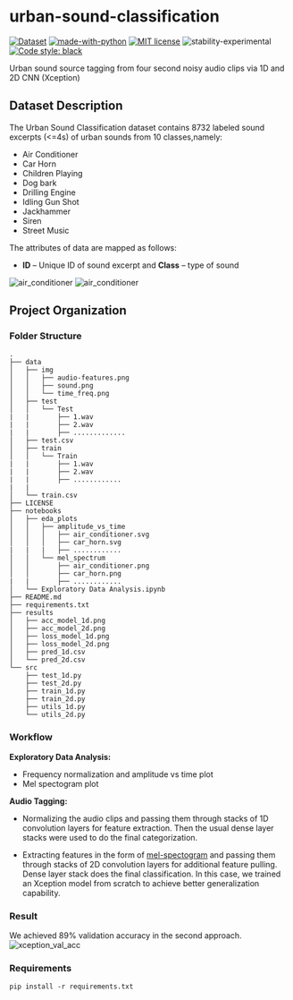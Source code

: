 # urban-sound-classification


[![Dataset](https://img.shields.io/badge/Dataset-Urban8k-red.svg)](https://www.kaggle.com/pavansanagapati/urban-sound-classification/downloads/urban-sound-classification.zip/2)
[![made-with-python](https://img.shields.io/badge/Made%20with-Python-1f425f.svg)](https://www.python.org/)
[![MIT license](https://img.shields.io/badge/License-MIT-blue.svg)](https://github.com/rednafi/urban-sound-classification/blob/master/LICENSE)
![stability-experimental](https://img.shields.io/badge/stability-experimental-orange.svg)
[![Code style: black](https://img.shields.io/badge/code%20style-black-000000.svg)](https://github.com/python/black)

Urban sound source tagging from four second noisy audio clips via 1D and 2D CNN (Xception)

## Dataset Description
The Urban Sound Classification dataset contains 8732 labeled sound excerpts (<=4s) of urban sounds from 10 classes,namely: 

* Air Conditioner 
* Car Horn 
* Children Playing
* Dog bark 
* Drilling Engine 
* Idling Gun Shot
* Jackhammer
* Siren 
* Street Music 

The attributes of data are mapped as follows: 
* **ID** – Unique ID of sound excerpt and **Class** – type of sound

![air_conditioner](https://github.com/rednafi/urban-sound-classification/blob/master/notebooks/eda_plots/amplitude_vs_time/air_conditioner.svg)
![air_conditioner](https://user-images.githubusercontent.com/30027932/57352070-febe8a80-7185-11e9-8806-44ccfb79d986.png)

## Project Organization
### Folder Structure

```
.
├── data
│   ├── img
│   │   ├── audio-features.png
│   │   ├── sound.png
│   │   └── time_freq.png
│   ├── test
│   │   └── Test
|   |       ├── 1.wav
|   |       ├── 2.wav
|   |       ├── .............    
│   ├── test.csv
│   ├── train
│   │   └── Train
|   |       ├── 1.wav
|   |       ├── 2.wav
|   |       ├── ............ 
|   | 
│   └── train.csv
├── LICENSE
├── notebooks
│   ├── eda_plots
│   │   ├── amplitude_vs_time
│   │   │   ├── air_conditioner.svg
│   │   │   ├── car_horn.svg
|   |   |   ├── ............ 
│   │   └── mel_spectrum
│   │       ├── air_conditioner.png
│   │       ├── car_horn.png
|   |       ├── ............
│   └── Exploratory Data Analysis.ipynb
├── README.md
├── requirements.txt
├── results
│   ├── acc_model_1d.png
│   ├── acc_model_2d.png
│   ├── loss_model_1d.png
│   ├── loss_model_2d.png
│   ├── pred_1d.csv
│   └── pred_2d.csv
└── src
    ├── test_1d.py
    ├── test_2d.py
    ├── train_1d.py
    ├── train_2d.py
    ├── utils_1d.py
    └── utils_2d.py

```

### Workflow 

**Exploratory Data Analysis:** 
* Frequency normalization and amplitude vs time plot
* Mel spectogram plot 

**Audio Tagging:**

* Normalizing the audio clips and passing them through stacks of 1D convolution layers for feature extraction. Then the usual dense layer stacks were used to do the final categorization.

* Extracting features in the form of [mel-spectogram](https://en.wikipedia.org/wiki/Mel-frequency_cepstrum) and passing them 
through stacks of 2D convolution layers for additional feature pulling. Dense layer stack does the final classification. In this case, we trained an Xception model from scratch to achieve better generalization capability.

### Result 

We achieved  89% validation accuracy in the second approach.
![xception_val_acc](https://github.com/rednafi/urban-sound-classification/blob/master/results/acc_model_2d.png)

### Requirements
```
pip install -r requirements.txt
```
